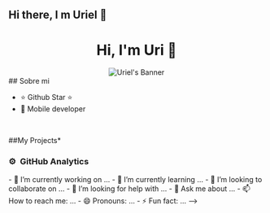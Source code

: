 ## Hi there, I m Uriel  👋

<div align="center">
  <h1>Hi, I'm Uri 👋</h1>
  <img src="https://i.imgur.com/gmhsTUw.jpg" alt="Uriel's Banner">
</div>
## Sobre mi

- ⭐ Github Star ⭐ 
- 📲 Mobile developer
<br>

##My Projects*



### ⚙️ &nbsp;GitHub Analytics

<p align="center">

</p>
- 🔭 I’m currently working on ...
- 🌱 I’m currently learning ...
- 👯 I’m looking to collaborate on ...
- 🤔 I’m looking for help with ...
- 💬 Ask me about ...
- 📫 How to reach me: ...
- 😄 Pronouns: ...
- ⚡ Fun fact: ...
-->
